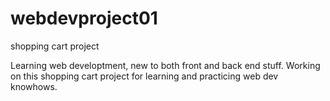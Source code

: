 # webdevproject01
shopping cart project

Learning web developtment, new to both front and back end stuff.
Working on this shopping cart project for learning and practicing web dev knowhows.
